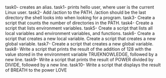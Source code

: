 task0-  creates an alias.
task1-  prints hello user, where user is the current Linux user.
task2- Add /action to the PATH. /action should be the last directory the shell looks into when looking for a program.
task3- Create a script that counts the number of directories in the PATH.
task4- Create a script that lists environment variables.
task5- Create a script that lists all local variables and environment variables, and functions.
task6- Create a script that creates a new local variable.
Create a script that creates a new global variable.
task7- Create a script that creates a new global variable.
task8- Write a script that prints the result of the addition of 128 with the value stored in the environment variable TRUEKNOWLEDGE, followed by a new line.
task9- Write a script that prints the result of POWER divided by DIVIDE, followed by a new line.
task10- Write a script that displays the result of BREATH to the power LOVE
